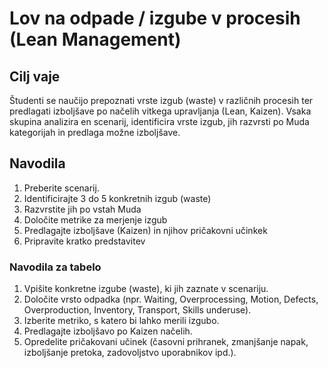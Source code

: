 # Lov na odpade / izgube v procesih (Lean Management)

## Cilj vaje
Študenti se naučijo prepoznati vrste izgub (waste) v različnih procesih ter predlagati izboljšave po načelih vitkega upravljanja (Lean, Kaizen). Vsaka skupina analizira en scenarij, identificira vrste izgub, jih razvrsti po Muda kategorijah in predlaga možne izboljšave.

## Navodila

1. Preberite scenarij.
2. Identificirajte 3 do 5 konkretnih izgub (waste)
3. Razvrstite jih po vstah Muda
4. Določite metrike za merjenje izgub
5. Predlagajte izboljšave (Kaizen) in njihov pričakovni učinkek
6. Pripravite kratko predstavitev 

### Navodila za tabelo
1. Vpišite konkretne izgube (waste), ki jih zaznate v scenariju.
2. Določite vrsto odpadka (npr. Waiting, Overprocessing, Motion, Defects, Overproduction, Inventory, Transport, Skills underuse).
3. Izberite metriko, s katero bi lahko merili izgubo.
4. Predlagajte izboljšavo po Kaizen načelih.
5. Opredelite pričakovani učinek (časovni prihranek, zmanjšanje napak, izboljšanje pretoka, zadovoljstvo uporabnikov ipd.).

